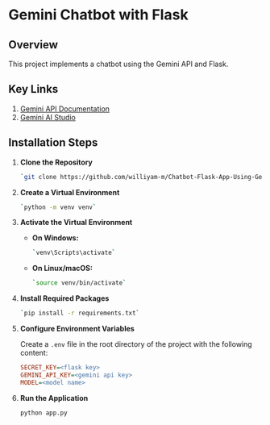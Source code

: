 # Gemini Chatbot with Flask

## Overview

This project implements a chatbot using the Gemini API and Flask.

## Key Links

1. [Gemini API Documentation](https://ai.google.dev/api?lang=python)
2. [Gemini AI Studio](https://aistudio.google.com/)

## Installation Steps

1. **Clone the Repository**
   ```bash
   `git clone https://github.com/williyam-m/Chatbot-Flask-App-Using-Gemini-API.git`
   ```
2. **Create a Virtual Environment**
    ```bash
   `python -m venv venv`
   ```
3. **Activate the Virtual Environment**

   - **On Windows:**
     ```bash
     `venv\Scripts\activate`
     ```
   - **On Linux/macOS:**
     ```bash
     `source venv/bin/activate`
     ```
4. **Install Required Packages**
    ```bash
   `pip install -r requirements.txt`
    ```
5. **Configure Environment Variables**

   Create a `.env` file in the root directory of the project with the following content:

   ```ini
   SECRET_KEY=<flask key>
   GEMINI_API_KEY=<gemini api key>
   MODEL=<model name>
   ```
6. **Run the Application**
 
   ```bash
   python app.py
   ```